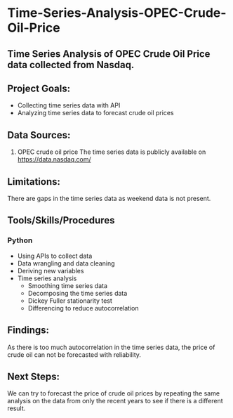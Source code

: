 # Time-Series-Analysis-OPEC-Crude-Oil-Price
## Time Series Analysis of OPEC Crude Oil Price data collected from Nasdaq.

## Project Goals:
- Collecting time series data with API
- Analyzing time series data to forecast crude oil prices

## Data Sources:
1. OPEC crude oil price
The time series data is publicly available on https://data.nasdaq.com/

## Limitations:
There are gaps in the time series data as weekend data is not present.

## Tools/Skills/Procedures
### Python
- Using APIs to collect data
- Data wrangling and data cleaning
- Deriving new variables
- Time series analysis
  - Smoothing time series data
  - Decomposing the time series data
  - Dickey Fuller stationarity test
  - Differencing to reduce autocorrelation

## Findings:
As there is too much autocorrelation in the time series data, the price of crude oil can not be forecasted with reliability.

## Next Steps:
We can try to forecast the price of crude oil prices by repeating the same analysis on the data from only the recent years to see if there is a different result.








